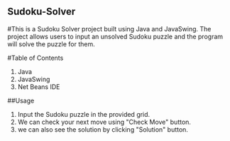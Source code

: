 ## Sudoku-Solver

#This is a Sudoku Solver project built using Java and JavaSwing. The project allows users to input an unsolved Sudoku puzzle and the program will solve the puzzle for them.

#Table of Contents
1. Java
2. JavaSwing
3. Net Beans IDE

##Usage
1. Input the Sudoku puzzle in the provided grid.
2. We can check your next move using "Check Move" button.
3. we can also see the solution by clicking "Solution" button.
